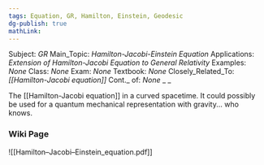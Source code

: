 ```yaml
---
tags: Equation, GR, Hamilton, Einstein, Geodesic
dg-publish: true
mathLink: 
---
```

Subject: _GR_
Main\_Topic: _Hamilton-Jacobi-Einstein Equation_
Applications: _Extension of Hamilton-Jacobi Equation to General Relativity_
Examples: _None_
Class: _None_
Exam: _None_
Textbook: _None_
Closely\_Related\_To: _[[Hamilton-Jacobi equation]]_
Cont.\_ of: _None_ 
_
_

The [[Hamilton-Jacobi equation]] in a curved spacetime. It could possibly be used for a quantum mechanical representation with gravity... who knows.


### Wiki Page
![[Hamilton–Jacobi–Einstein_equation.pdf]]